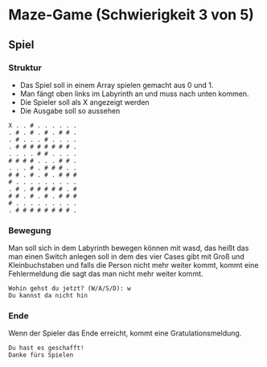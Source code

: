 # Maze-Game (Schwierigkeit 3 von 5)
## Spiel
### Struktur
* Das Spiel soll in einem Array spielen gemacht aus 0 und 1.
* Man fängt oben links im Labyrinth an und muss nach unten kommen.
* Die Spieler soll als X angezeigt werden
* Die Ausgabe soll so aussehen

````
X . . # . . . . . . 
. # . # . # . # # . 
. # . . . # . . . . 
. # # # # # # # # . 
. . . . # # . . . . 
# # # # . . . # # . 
. . . # . # # # . . 
# # . # . # . # # # 
# . . . . . . . . . 
. # . # # # # # . # 
# # . # . # . # # # 
# . . . . . . . . . 
. # # # # # # # # . 
````

### Bewegung
Man soll sich in dem Labyrinth bewegen können mit wasd, das heißt das man einen Switch anlegen soll in dem des vier Cases gibt mit Groß und Kleinbuchstaben und falls die Person nicht mehr weiter kommt, kommt eine Fehlermeldung die sagt das man nicht mehr weiter kommt.

````
Wohin gehst du jetzt? (W/A/S/D): w
Du kannst da nicht hin
````

### Ende
Wenn der Spieler das Ende erreicht, kommt eine Gratulationsmeldung.
````
Du hast es geschafft!
Danke fürs Spielen
````

